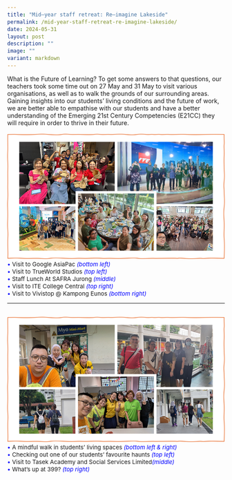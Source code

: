 ```yaml
---
title: "Mid–year staff retreat: Re–imagine Lakeside"
permalink: /mid-year-staff-retreat-re-imagine-lakeside/
date: 2024-05-31
layout: post
description: ""
image: ""
variant: markdown
---
```

What is the Future of Learning? To get some answers to that questions, our teachers took some time out on 27 May and 31 May to visit various organisations, as well as to walk the grounds of our surrounding areas. Gaining insights into our students’ living conditions and the future of work, we are better able to empathise with our students and have a better understanding of the Emerging 21st Century Competencies (E21CC) they will require in order to thrive in their future.
<br><br>
<img src="/images/Happenings/MIDSTAFFR/midstaffret_1.png">
<span style="font-size:10pt;">
<span style="color:blue;">•</span> Visit to Google AsiaPac <i style="color:blue;">(bottom left)</i><br>
<span style="color:blue;">•</span> Visit to TrueWorld Studios <i style="color:blue;">(top left)</i><br>
<span style="color:blue;">•</span> Staff Lunch At SAFRA Jurong <i style="color:blue;">(middle)</i><br>
<span style="color:blue;">•</span> Visit to ITE College Central <i style="color:blue;">(top right)</i><br>
<span style="color:blue;">•</span> Visit to Vivistop @ Kampong Eunos <i style="color:blue;">(bottom right)</i></span>
<hr><br>
<img src="/images/Happenings/MIDSTAFFR/midstaffret_2.png">
<span style="font-size:10pt;">
<span style="color:blue;">•</span> A mindful walk in students’ living spaces
<i style="color:blue;">(bottom left &amp; right)</i><br>
<span style="color:blue;">•</span> Checking out one of our students’ favourite haunts
<i style="color:blue;">(top left)</i> <br>
<span style="color:blue;">•</span> Visit to Tasek Academy and Social Services Limited<i style="color:blue;">(middle)</i><br>
<span style="color:blue;">•</span> What’s up at 399? <i style="color:blue;">(top right)</i></span>